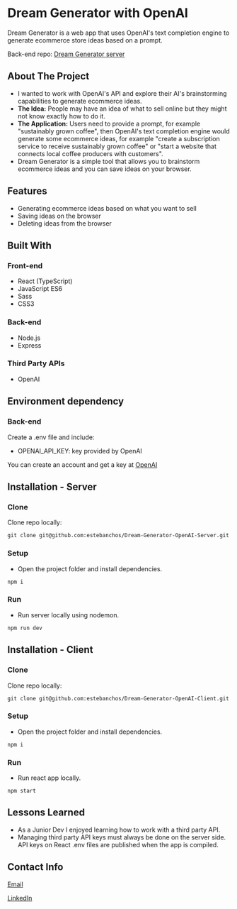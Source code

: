 # Dream Generator with OpenAI
Dream Generator is a web app that uses OpenAI's text completion engine to generate ecommerce store ideas based on a prompt.


Back-end repo: [Dream Generator server](https://github.com/estebanchos/Dream-Generator-OpenAI-Server "Dream-Generator server")

## About The Project 
* I wanted to work with OpenAI's API and explore their AI's brainstorming capabilities to generate ecommerce ideas.
* **The Idea:** People may have an idea of what to sell online but they might not know exactly how to do it. 
* **The Application:** Users need to provide a prompt, for example "sustainably grown coffee", then OpenAI's text completion engine would generate some ecommerce ideas, for example "create a subscription service to receive sustainably grown coffee" or "start a website that connects local coffee producers with customers".
* Dream Generator is a simple tool that allows you to brainstorm ecommerce ideas and you can save ideas on your browser.

## Features
* Generating ecommerce ideas based on what you want to sell
* Saving ideas on the browser
* Deleting ideas from the browser

## Built With
### Front-end
* React (TypeScript)
* JavaScript ES6
* Sass
* CSS3

### Back-end
* Node.js
* Express

### Third Party APIs
* OpenAI

## Environment dependency
### Back-end
Create a .env file and include:
* OPENAI_API_KEY: key provided by OpenAI

You can create an account and get a key at [OpenAI](https://beta.openai.com "OpenAI")

## Installation - Server
### Clone
Clone repo locally:

`git clone git@github.com:estebanchos/Dream-Generator-OpenAI-Server.git`
### Setup
* Open the project folder and install dependencies.

`npm i`
### Run
* Run server locally using nodemon.

`npm run dev`

## Installation - Client
### Clone
Clone repo locally:

`git clone git@github.com:estebanchos/Dream-Generator-OpenAI-Client.git`
### Setup
* Open the project folder and install dependencies.

`npm i`
### Run
* Run react app locally.

`npm start`

## Lessons Learned
* As a Junior Dev I enjoyed learning how to work with a third party API.
* Managing third party API keys must always be done on the server side. API keys on React .env files are published when the app is compiled.

## Contact Info
[Email](mailto:charlie@carlosocampo.ca "Email")

[LinkedIn](https://www.linkedin.com/in/carlosocampo/ "LinkedIn")
